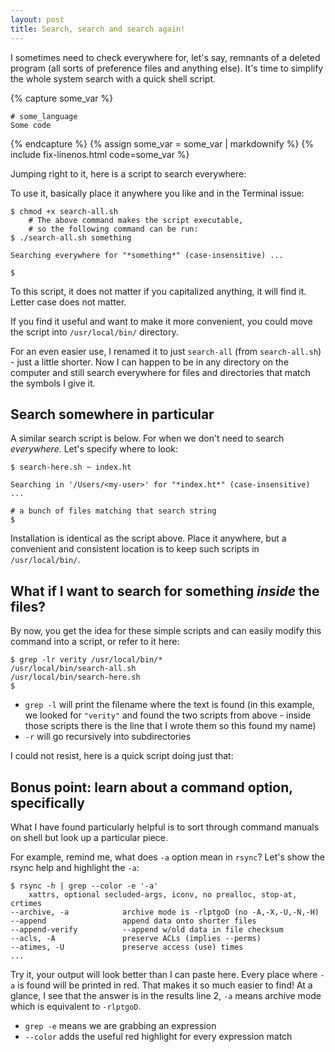 ```yaml
---
layout: post
title: Search, search and search again!
---
```


I sometimes need to check everywhere for, let's say, remnants of a deleted program (all sorts of preference files and anything else). It's time to simplify the whole system search with a quick shell script.

{% capture some_var %}
```
# some_language
Some code
```
{% endcapture %}
{% assign some_var = some_var | markdownify %}
{% include fix-linenos.html code=some_var %}

Jumping right to it, here is a script to search everywhere:

<script src="https://gist.github.com/verityj/1baf59b95a7da5f03a44ce0620a4253d.js"></script>

To use it, basically place it anywhere you like and in the Terminal issue:
```
$ chmod +x search-all.sh
    # The above command makes the script executable, 
    # so the following command can be run:
$ ./search-all.sh something

Searching everywhere for "*something*" (case-insensitive) ...

$
```

To this script, it does not matter if you capitalized anything, it will find it. Letter case does not matter.

If you find it useful and want to make it more convenient, you could move the script into `/usr/local/bin/` directory.

For an even easier use, I renamed it to just `search-all` (from `search-all.sh`) - just a little shorter. Now I can happen to be in any directory on the computer and still search everywhere for files and directories that match the symbols I give it.

## Search somewhere in particular

A similar search script is below. For when we don't need to search _everywhere_. Let's specify where to look:

```
$ search-here.sh ~ index.ht

Searching in '/Users/<my-user>' for "*index.ht*" (case-insensitive) ...

# a bunch of files matching that search string
$
```

Installation is identical as the script above. Place it anywhere, but a convenient and consistent location is to keep such scripts in `/usr/local/bin/`.

<script src="https://gist.github.com/verityj/32d913c5c506b0a1b441826217ba42ac.js"></script>

## What if I want to search for something _inside_ the files?

By now, you get the idea for these simple scripts and can easily modify this command into a script, or refer to it here:

```
$ grep -lr verity /usr/local/bin/*
/usr/local/bin/search-all.sh
/usr/local/bin/search-here.sh
$
```
- `grep -l` will print the filename where the text is found (in this example, we looked for `"verity"` and found the two scripts from above - inside those scripts there is the line that I wrote them so this found my name)
- `-r` will go recursively into subdirectories

I could not resist, here is a quick script doing just that:

<script src="https://gist.github.com/verityj/e7d4a634c0e258fcf162097c826e2668.js"></script>


## Bonus point: learn about a command option, specifically

What I have found particularly helpful is to sort through command manuals on shell but look up a particular piece.

For example, remind me, what does `-a` option mean in `rsync`? Let's show the rsync help and highlight the `-a`:

```
$ rsync -h | grep --color -e '-a'
    xattrs, optional secluded-args, iconv, no prealloc, stop-at, crtimes
--archive, -a            archive mode is -rlptgoD (no -A,-X,-U,-N,-H)
--append                 append data onto shorter files
--append-verify          --append w/old data in file checksum
--acls, -A               preserve ACLs (implies --perms)
--atimes, -U             preserve access (use) times
...
```

Try it, your output will look better than I can paste here. Every place where `-a` is found will be printed in red. That makes it so much easier to find! At a glance, I see that the answer is in the results line 2, `-a` means archive mode which is equivalent to `-rlptgoD`.

- `grep -e` means we are grabbing an expression
- `--color` adds the useful red highlight for every expression match
